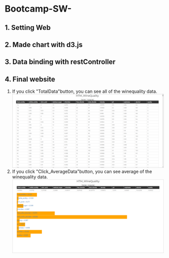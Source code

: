 # Bootcamp-SW-
## 1. Setting Web
## 2. Made chart with d3.js
## 3. Data binding with restController
## 4. Final website
1. If you click "TotalData"button, you can see all of the winequality data.
![Click_AverageData](./result_image/Click_TotalData.png)
2. If you click "Click_AverageData"button, you can see average of the winequality data.
![Click_AverageData](./result_image/Click_AverageData.png)
